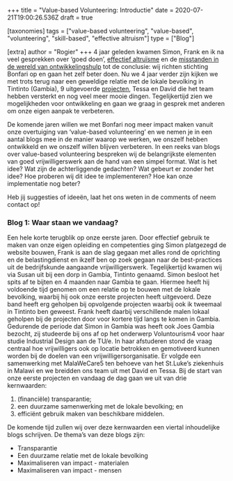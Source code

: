 +++
title = "Value-based Volunteering: Introductie"
date = 2020-07-21T19:00:26.536Z
draft = true

[taxonomies]
tags = ["value-based volunteering", "value-based", "volunteering", "skill-based", "effective altruism"]
type = ["Blog"]

[extra]
author = "Rogier"
+++
4 jaar geleden kwamen Simon, Frank en ik na veel gesprekken over ‘goed doen’, [effectief altruïsme](https://www.effectivealtruism.org/) en de [misstanden in de wereld van ontwikkelingshulp](https://www.fondsenwerving.nl/nieuws/bericht/2019/01/22/Steekproef-FTM-Financile-transparantie-ANBIs-niet-op-orde) tot de conclusie: wij richten stichting Bonfari op en gaan het zelf beter doen. Nu we 4 jaar verder zijn kijken we met trots terug naar een geweldige relatie met de lokale bevolking in Tintinto (Gambia), 9 uitgevoerde [projecten](/projecten/), Tessa en David die het team hebben versterkt en nog veel meer mooie dingen. Tegelijkertijd zien we mogelijkheden voor ontwikkeling en gaan we graag in gesprek met anderen om onze eigen aanpak te verbeteren.<!-- more -->

De komende jaren willen we met Bonfari nog meer impact maken vanuit onze overtuiging van ‘value-based volunteering’ en we nemen je in een aantal blogs mee in de manier waarop we werken, we onszelf hebben ontwikkeld en we onszelf willen blijven verbeteren.
In een reeks van blogs over value-based volunteering bespreken wij de belangrijkste elementen van goed vrijwilligerswerk aan de hand van een simpel format. Wat is het idee? Wat zijn de achterliggende gedachten? Wat gebeurt er zonder het idee? Hoe proberen wij dit idee te implementeren? Hoe kan onze implementatie nog beter?

Heb jij suggesties of ideeën, laat het ons weten in de comments of neem contact op!

### Blog 1: Waar staan we vandaag?

Een hele korte terugblik op onze eerste jaren. Door effectief gebruik te maken van onze eigen opleiding en competenties ging Simon platgezegd de website bouwen, Frank is aan de slag gegaan met alles rond de oprichting en de belastingdienst en ikzelf ben op zoek gegaan naar de best-practices uit de bedrijfskunde aangaande vrijwilligerswerk. Tegelijkertijd kwamen wij via Susan uit bij een dorp in Gambia, Tintinto genaamd. Simon besloot het spits af te bijten en 4 maanden naar Gambia te gaan. Hiermee heeft hij voldoende tijd genomen om een relatie op te bouwen met de lokale bevolking, waarbij hij ook onze eerste projecten heeft uitgevoerd. Deze band heeft erg geholpen bij opvolgende projecten waarbij ook ik tweemaal in Tintinto ben geweest. Frank heeft daarbij verschillende malen lokaal geholpen bij de projecten door voor kortere tijd langs te komen in Gambia. Gedurende de periode dat Simon in Gambia was heeft ook Joes Gambia bezocht, zij studeerde bij ons af op het onderwerp Voluntourism4 voor haar studie Industrial Design aan de TU/e. In haar afstuderen stond de vraag centraal hoe vrijwilligers ook op locatie betrokken en gemotiveerd kunnen worden bij de doelen van een vrijwilligersorganisatie. Er volgde een samenwerking met MalaWeCare5 ten behoeve van het St.Luke’s ziekenhuis in Malawi en we breidden ons team uit met David en Tessa.
Bij de start van onze eerste projecten en vandaag de dag gaan we uit van drie kernwaarden:

1. (financiële) transparantie;
2. een duurzame samenwerking met de lokale bevolking; en
3. efficiënt gebruik maken van beschikbare middelen.

De komende tijd zullen wij over deze kernwaarden een viertal inhoudelijke blogs schrijven. De thema’s van deze blogs zijn:

* Transparantie
* Een duurzame relatie met de lokale bevolking
* Maximaliseren van impact - materialen
* Maximaliseren van impact - mensen